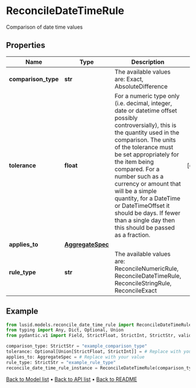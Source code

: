 # ReconcileDateTimeRule

Comparison of date time values
## Properties
Name | Type | Description | Notes
------------ | ------------- | ------------- | -------------
**comparison_type** | **str** | The available values are: Exact, AbsoluteDifference | 
**tolerance** | **float** | For a numeric type only (i.e. decimal, integer, date or datetime offset possibly controversially), this is the quantity used in the comparison. The units of the tolerance must be set appropriately for the item being compared. For a number such as a currency or amount that will be a simple quantity, for a DateTime or DateTimeOffset it should be days. If fewer than a single day then this should be passed as a fraction. | [optional] 
**applies_to** | [**AggregateSpec**](AggregateSpec.md) |  | 
**rule_type** | **str** | The available values are: ReconcileNumericRule, ReconcileDateTimeRule, ReconcileStringRule, ReconcileExact | 
## Example

```python
from lusid.models.reconcile_date_time_rule import ReconcileDateTimeRule
from typing import Any, Dict, Optional, Union
from pydantic.v1 import Field, StrictFloat, StrictInt, StrictStr, validator

comparison_type: StrictStr = "example_comparison_type"
tolerance: Optional[Union[StrictFloat, StrictInt]] = # Replace with your value
applies_to: AggregateSpec = # Replace with your value
rule_type: StrictStr = "example_rule_type"
reconcile_date_time_rule_instance = ReconcileDateTimeRule(comparison_type=comparison_type, tolerance=tolerance, applies_to=applies_to, rule_type=rule_type)

```

[Back to Model list](../README.md#documentation-for-models) &#8226; [Back to API list](../README.md#documentation-for-api-endpoints) &#8226; [Back to README](../README.md)

